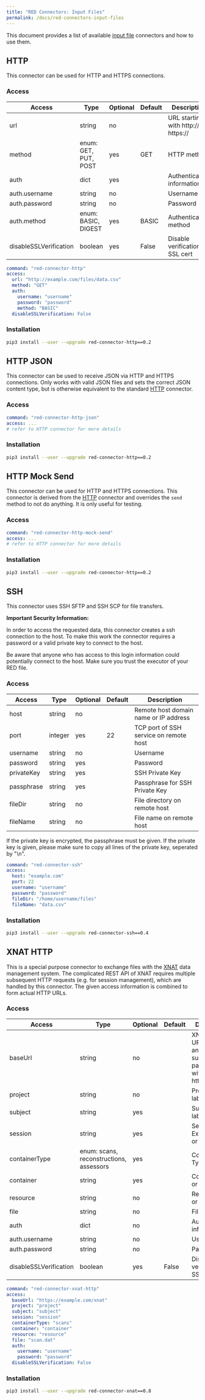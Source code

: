 ```yaml
---
title: "RED Connectors: Input Files"
permalink: /docs/red-connectors-input-files
---
```


This document provides a list of available [input file](/docs/red-format#inputs) connectors and how to use them.


## HTTP

This connector can be used for HTTP and HTTPS connections.


### Access

| Access | Type | Optional | Default | Description |
| --- | --- | --- | --- | --- |
| url | string | no | | URL starting with http:// or https:// |
| method | enum: GET, PUT, POST | yes | GET | HTTP method  |
| auth | dict | yes | | Authentication information |
| auth.username | string | no | | Username |
| auth.password | string | no | | Password |
| auth.method | enum: BASIC, DIGEST | yes | BASIC | Authentication method |
| disableSSLVerification | boolean | yes | False | Disable verification of SSL cert |


```yaml
command: "red-connector-http"
access:
  url: "http://example.com/files/data.csv"
  method: "GET"
  auth:
    username: "username"
    password: "password"
    method: "BASIC"
  disableSSLVerification: False
```


### Installation

```bash
pip3 install --user --upgrade red-connector-http==0.2
```


## HTTP JSON

This connector can be used to receive JSON via HTTP and HTTPS connections. Only works with valid JSON files and sets the correct JSON content type, but is otherwise equivalent to the standard [HTTP](#http) connector.


### Access

```yaml
command: "red-connector-http-json"
access: ...
# refer to HTTP connector for more details
```


### Installation

```bash
pip3 install --user --upgrade red-connector-http==0.2
```


## HTTP Mock Send

This connector can be used for HTTP and HTTPS connections. This connector is derived from the [HTTP](#http) connector and overrides the `send` method to not do anything. It is only useful for testing.


### Access

```yaml
command: "red-connector-http-mock-send"
access: ...
# refer to HTTP connector for more details
```


### Installation

```bash
pip3 install --user --upgrade red-connector-http==0.2
```


## SSH

This connector uses SSH SFTP and SSH SCP for file transfers.


**Important Security Information:**

In order to access the requested data, this connector creates a ssh connection to the host.
To make this work the connector requires a password or a valid private key to connect to the host.

Be aware that anyone who has access to this login information could potentially connect to the host.
Make sure you trust the executor of your RED file.


### Access

| Access | Type | Optional | Default | Description |
| --- | --- | --- | --- | --- |
| host | string | no | | Remote host domain name or IP address |
| port | integer | yes | 22 | TCP port of SSH service on remote host |
| username | string | no | | Username |
| password | string | yes | | Password |
| privateKey | string | yes | | SSH Private Key |
| passphrase | string | yes | | Passphrase for SSH Private Key |
| fileDir | string | no | | File directory on remote host |
| fileName | string | no | | File name on remote host |


If the private key is encrypted, the passphrase must be given.
If the private key is given, please make sure to copy all lines of the private key, seperated by "\n".


```yaml
command: "red-connector-ssh"
access:
  host: "example.com"
  port: 22
  username: "username"
  password: "password"
  fileDir: "/home/username/files"
  fileName: "data.csv"
```


### Installation

```bash
pip3 install --user --upgrade red-connector-ssh==0.4
```


## XNAT HTTP

This is a special purpose connector to exchange files with the [XNAT](https://www.xnat.org/) data management system. The complicated REST API of XNAT requires multiple subsequent HTTP requests (e.g. for session management), which are handled by this connector. The given access information is combined to form actual HTTP URLs.


### Access

| Access | Type | Optional | Default | Description |
| --- | --- | --- | --- | --- |
| baseUrl | string | no | | XNAT base URL without any subsequent path, starting with http:// or https:// |
| project | string | no | | Project ID or label |
| subject | string | yes | | Subject ID or label |
| session | string | yes | | Session / Experiment ID or label |
| containerType | enum: scans, reconstructions, assessors | yes | | Container Type |
| container | string | yes | | Container ID or label |
| resource | string | no  | | Resource ID or label |
| file | string | no | | File path |
| auth | dict | no | | Authentication information |
| auth.username | string | no | | Username |
| auth.password | string | no | | Password |
| disableSSLVerification | boolean | yes | False | Disable verification of SSL cert |


```yaml
command: "red-connector-xnat-http"
access:
  baseUrl: "https://example.com/xnat"
  project: "project"
  subject: "subject"
  session: "session"
  containerType: "scans"
  container: "container"
  resource: "resource"
  file: "scan.dat"
  auth:
    username: "username"
    password: "password"
  disableSSLVerification: False
```


### Installation

```bash
pip3 install --user --upgrade red-connector-xnat==0.8
```
